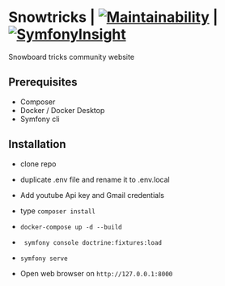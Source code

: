 # Snowtricks | [![Maintainability](https://api.codeclimate.com/v1/badges/547c8f1fccb05234e7fd/maintainability)](https://codeclimate.com/github/ArtGM/P6-snowtricks/maintainability) | [![SymfonyInsight](https://insight.symfony.com/projects/58950692-72d0-46b9-9724-a9772805244c/mini.svg)](https://insight.symfony.com/projects/58950692-72d0-46b9-9724-a9772805244c)

Snowboard tricks community website

## Prerequisites

- Composer
- Docker / Docker Desktop
- Symfony cli

## Installation

- clone repo

- duplicate .env file and rename it to .env.local

- Add youtube Api key and Gmail credentials

- type ``composer install``

- ``docker-compose up -d --build``

- `` symfony console doctrine:fixtures:load``

- `` symfony serve ``

- Open web browser on `` http://127.0.0.1:8000 ``




